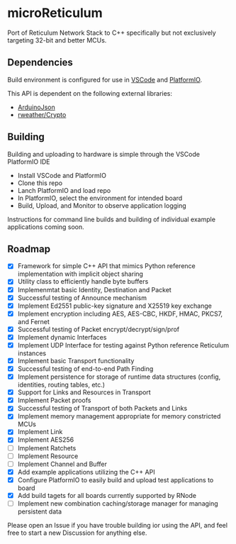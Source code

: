 # microReticulum

Port of Reticulum Network Stack to C++ specifically but not exclusively targeting 32-bit and better MCUs.

## Dependencies

Build environment is configured for use in [VSCode](https://code.visualstudio.com/) and [PlatformIO](https://platformio.org/).

This API is dependent on the following external libraries:
- [ArduinoJson](https://github.com/bblanchon/ArduinoJson)
- [rweather/Crypto](https://github.com/rweather/arduinolibs)

## Building

Building and uploading to hardware is simple through the VSCode PlatformIO IDE
- Install VSCode and PlatformIO
- Clone this repo
- Lanch PlatformIO and load repo
- In PlatformIO, select the environment for intended board
- Build, Upload, and Monitor to observe application logging

Instructions for command line builds and building of individual example applications coming soon.

## Roadmap

- [x] Framework for simple C++ API that mimics Python reference implementation with implicit object sharing
- [x] Utility class to efficiently handle byte buffers
- [x] Implemenmtat basic Identity, Destination and Packet
- [x] Successful testing of Announce mechanism
- [x] Implement Ed2551 public-key signature and X25519 key exchange
- [x] Implement encryption including AES, AES-CBC, HKDF, HMAC, PKCS7, and Fernet
- [x] Successful testing of Packet encrypt/decrypt/sign/prof
- [x] Implement dynamic Interfaces
- [x] Implement UDP Interface for testing against Python reference Reticulum instances
- [x] Implement basic Transport functionality
- [x] Successful testing of end-to-end Path Finding
- [x] Implement persistence for storage of runtime data structures (config, identities, routing tables, etc.)
- [x] Support for Links and Resources in Transport
- [x] Implement Packet proofs
- [x] Successful testing of Transport of both Packets and Links
- [x] Implement memory management appropriate for memory constricted MCUs
- [x] Implement Link
- [x] Implement AES256
- [ ] Implement Ratchets
- [ ] Implement Resource
- [ ] Implement Channel and Buffer
- [x] Add example applications utilizing the C++ API
- [x] Configure PlatformIO to easily build and upload test applications to board
- [x] Add build tagets for all boards currently supported by RNode
- [ ] Implement new combination caching/storage manager for managing persistent data

Please open an Issue if you have trouble building ior using the API, and feel free to start a new Discussion for anything else.

